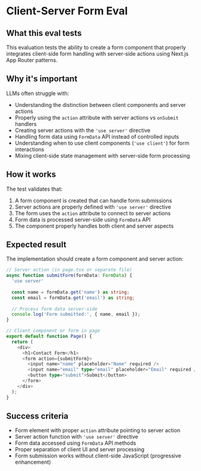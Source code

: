 # Client-Server Form Eval

## What this eval tests
This evaluation tests the ability to create a form component that properly integrates client-side form handling with server-side actions using Next.js App Router patterns.

## Why it's important
LLMs often struggle with:
- Understanding the distinction between client components and server actions
- Properly using the `action` attribute with server actions vs `onSubmit` handlers
- Creating server actions with the `'use server'` directive
- Handling form data using `FormData` API instead of controlled inputs
- Understanding when to use client components (`'use client'`) for form interactions
- Mixing client-side state management with server-side form processing

## How it works
The test validates that:
1. A form component is created that can handle form submissions
2. Server actions are properly defined with `'use server'` directive
3. The form uses the `action` attribute to connect to server actions
4. Form data is processed server-side using `FormData` API
5. The component properly handles both client and server aspects

## Expected result
The implementation should create a form component and server action:

```typescript
// Server action (in page.tsx or separate file)
async function submitForm(formData: FormData) {
  'use server'
  
  const name = formData.get('name') as string;
  const email = formData.get('email') as string;
  
  // Process form data server-side
  console.log('Form submitted:', { name, email });
}

// Client component or form in page
export default function Page() {
  return (
    <div>
      <h1>Contact Form</h1>
      <form action={submitForm}>
        <input name="name" placeholder="Name" required />
        <input name="email" type="email" placeholder="Email" required />
        <button type="submit">Submit</button>
      </form>
    </div>
  );
}
```

## Success criteria
- Form element with proper `action` attribute pointing to server action
- Server action function with `'use server'` directive
- Form data accessed using `FormData` API methods
- Proper separation of client UI and server processing
- Form submission works without client-side JavaScript (progressive enhancement)